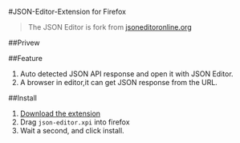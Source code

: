 #JSON-Editor-Extension for Firefox

>The JSON Editor is fork from [jsoneditoronline.org](http://jsoneditoronline.org/)

##Privew


##Feature

1. Auto detected JSON API response and open it with JSON Editor.
2. A browser in editor,it can get JSON response from the URL.

##Install
1. [Download the extension](https://github.com/webpatch/JSON-Editor-Extension/raw/master/release/json-editor.xpi)
2. Drag `json-editor.xpi` into firefox
3. Wait a second, and click install.